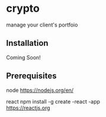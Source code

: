 # crypto

manage your client's portfoio


## Installation 

Coming Soon!

## Prerequisites 

node https://nodejs.org/en/

react npm install -g create -react -app  
https://reactjs.org
